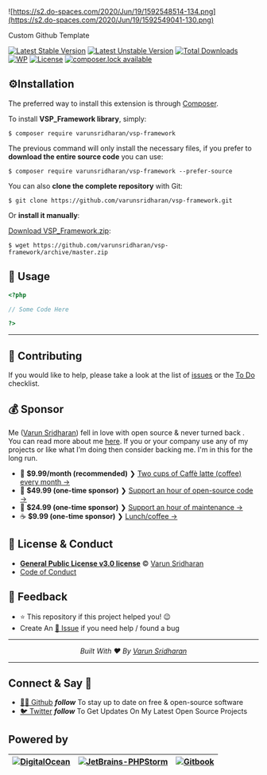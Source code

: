 ![https://s2.do-spaces.com/2020/Jun/19/1592548514-134.png](https://s2.do-spaces.com/2020/Jun/19/1592549041-130.png)

Custom Github Template

[![Latest Stable Version][latest-stable-version-img]][lsvl]
[![Latest Unstable Version][latest-Unstable-version-img]][luvl]
[![Total Downloads][total-downloads-img]][tdl]
[![WP][wpcs-img]][wpcsl]
[![License][license-img]][licenselink]
[![composer.lock available][composerlock-img]][composerlocklink]

## ⚙️Installation
The preferred way to install this extension is through [Composer][composer].

To install **VSP_Framework library**, simply:

    $ composer require varunsridharan/vsp-framework

The previous command will only install the necessary files, if you prefer to **download the entire source code** you can use:

    $ composer require varunsridharan/vsp-framework --prefer-source

You can also **clone the complete repository** with Git:

    $ git clone https://github.com/varunsridharan/vsp-framework.git

Or **install it manually**:

[Download VSP_Framework.zip][downloadzip]:

    $ wget https://github.com/varunsridharan/vsp-framework/archive/master.zip

## 🚀 Usage

```php
<?php

// Some Code Here

?>
```
---

## 🤝 Contributing
If you would like to help, please take a look at the list of [issues](issues/) or the [To Do](#-todo) checklist.

## 💰 Sponsor
Me ([Varun Sridharan][twitter])  fell in love with open source & never turned back . 
You can read more about me [here](website). If you or your company use any of my projects or like what I’m doing then consider backing me. I'm in this for the long run.

- 🌟  **$9.99/month (recommended)** ❯ [Two cups of Caffè latte (coffee) every month →](https://go.svarun.dev/buymeacoffee/)
- 🚀  **$49.99 (one-time sponsor)** ❯ [Support an hour of open-source code →](https://go.svarun.dev/paypal/)
- 🔰  **$24.99 (one-time sponsor)** ❯ [Support an hour of maintenance →](https://go.svarun.dev/paypal/)
- ☕️  **$9.99 (one-time sponsor)** ❯ [Lunch/coffee →](https://go.svarun.dev/paypal/)

## 📝 License & Conduct
- [**General Public License v3.0 license**](LICENSE) © [Varun Sridharan](website)
- [Code of Conduct](code-of-conduct.md)

## 📣 Feedback
- ⭐ This repository if this project helped you! :wink:
- Create An [🔧 Issue](issues/) if you need help / found a bug

---

<p align="center">
<i>Built With ♥ By <a href="https://go.svarun.dev/twitter"  target="_blank" rel="noopener noreferrer">Varun Sridharan</a></i>
</p>

---

## Connect & Say 👋
- [👨‍💻 Github](https://go.svarun.dev/github) ***follow*** To stay up to date on free & open-source software
- [🐦 Twitter](https://go.svarun.dev/twitter) ***follow*** To Get Updates On My Latest Open Source Projects

## Powered by
| [![DigitalOcean][digitalocean-logo]][digitalocean-ref] | [![JetBrains-PHPStorm][phpstorm-logo]][phpstorm-ref] | [![Gitbook][gitbook-logo]][gitbook-ref] |
| --- | --- | --- |

[twitter]: https://go.svarun.dev/sm/twitter/
[email]: https://go.svarun.dev/contact/email/
[website]: https://go.svarun.dev/website/
[composer]: https://go.svarun.dev/composer/
[downloadzip]:https://github.com/varunsridharan/vsp-framework/archive/master.zip

[latest-stable-version-img]: https://poser.pugx.org/varunsridharan/php-autoloader/version
[latest-Unstable-version-img]: https://poser.pugx.org/varunsridharan/php-autoloader/v/unstable
[total-downloads-img]: https://poser.pugx.org/varunsridharan/php-autoloader/downloads
[Latest-Unstable-version-img]: https://poser.pugx.org/varunsridharan/php-autoloader/v/unstable
[wpcs-img]: https://img.shields.io/badge/WordPress-Standar-1abc9c.svg
[license-img]: https://poser.pugx.org/varunsridharan/php-autoloader/license
[composerlock-img]: https://poser.pugx.org/varunsridharan/php-autoloader/composerlock

[lsvl]: https://packagist.org/packages/varunsridharan/php-autoloader
[luvl]: https://packagist.org/packages/varunsridharan/php-autoloader
[tdl]: https://packagist.org/packages/varunsridharan/php-autoloader
[wpcsl]: https://github.com/WordPress-Coding-Standards/WordPress-Coding-Standards/
[licenselink]: https://packagist.org/packages/varunsridharan/php-autoloader
[composerlocklink]: https://packagist.org/packages/varunsridharan/php-autoloader

<!-- Powered By -->
[digitalocean-ref]: https://go.svarun.dev/powered/digitalocean/
[digitalocean-logo]: https://cdn.svarun.dev/common/digitalocean/icon-small.png?v=1

[phpstorm-ref]: https://go.svarun.dev/powered/jetbrains/
[phpstorm-logo]: https://cdn.svarun.dev/common/jetbrains/phpstorm/icon-small.png?v=1

[gitbook-ref]: https://go.svarun.dev/powered/gitbook/
[gitbook-logo]: https://cdn.svarun.dev/common/gitbook/icon-small.png?v=1

